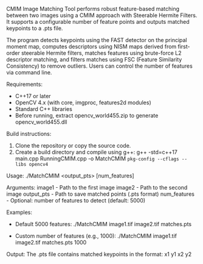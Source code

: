 CMIM Image Matching Tool performs robust feature-based matching between two images using a CMIM approach with Steerable Hermite Filters. It supports a configurable number of feature points and outputs matched keypoints to a .pts file.

The program detects keypoints using the FAST detector on the principal moment map, computes descriptors using NISM maps derived from first-order steerable Hermite filters, matches features using brute-force L2 descriptor matching, and filters matches using FSC (Feature Similarity Consistency) to remove outliers. Users can control the number of features via command line.

Requirements:
- C++17 or later
- OpenCV 4.x (with core, imgproc, features2d modules)
- Standard C++ libraries
- Before running, extract opencv_world455.zip to generate opencv_world455.dll

Build instructions:
1. Clone the repository or copy the source code.
2. Create a build directory and compile using g++:
   g++ -std=c++17 main.cpp RunningCMIM.cpp -o MatchCMIM `pkg-config --cflags --libs opencv4`

Usage:
./MatchCMIM <image1> <image2> <output_pts> [num_features]

Arguments:
image1       - Path to the first image
image2       - Path to the second image
output_pts   - Path to save matched points (.pts format)
num_features - Optional: number of features to detect (default: 5000)

Examples:
- Default 5000 features:
  ./MatchCMIM image1.tif image2.tif matches.pts

- Custom number of features (e.g., 1000):
  ./MatchCMIM image1.tif image2.tif matches.pts 1000

Output:
The .pts file contains matched keypoints in the format:
x1 y1 x2 y2
